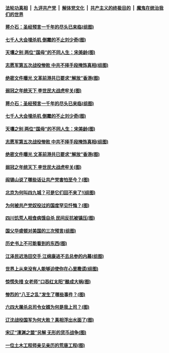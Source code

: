 ####  [法轮功真相](../../../../basic/blob/master/README.md?t=03082231) &nbsp;|&nbsp; [九评共产党](../../../../9ping.md/blob/master/README.md?t=03082231) &nbsp;|&nbsp; [解体党文化](../../../../jtdwh.md/blob/master/README.md?t=03082231)  &nbsp;|&nbsp; [共产主义的终极目的](../../../../gczydzjmd.md/blob/master/README.md?t=03082231) &nbsp;|&nbsp; [魔鬼在统治我们的世界](../../../../mgztzwmdsj.md/blob/master/README.md?t=03082231) 

#### [蒋介石：圣经预言一千年的尽头已来临(组图)](../pages/p6/964769.md?t=03082231) 

#### [七千人大会埋杀机 倒霉的不止刘少奇(图)](../pages/p6/962095.md?t=03082231) 

#### [天壤之别 两位“国母”的不同人生：宋美龄(图)](../pages/p6/964754.md?t=03082231) 

#### [志愿军第五次战役惨败 中共不择手段掩饰真相(组图)](../pages/p6/964486.md?t=03082231) 

#### [绝密文件曝光 文革前港共已要求“解放”香港(图)](../pages/p6/964773.md?t=03082231) 

#### [弱冠之年统天下 李世民大战虎牢关(图)](../pages/p6/964767.md?t=03082231) 

#### [蒋介石：圣经预言一千年的尽头已来临(组图)](../pages/p6/964769.md?t=03082231) 

#### [七千人大会埋杀机 倒霉的不止刘少奇(图)](../pages/p6/962095.md?t=03082231) 

#### [天壤之别 两位“国母”的不同人生：宋美龄(图)](../pages/p6/964754.md?t=03082231) 

#### [志愿军第五次战役惨败 中共不择手段掩饰真相(组图)](../pages/p6/964486.md?t=03082231) 

#### [绝密文件曝光 文革前港共已要求“解放”香港(图)](../pages/p6/964773.md?t=03082231) 

#### [弱冠之年统天下 李世民大战虎牢关(图)](../pages/p6/964767.md?t=03082231) 

#### [阎锡山说了哪些话让共产党害怕至今？(图)](../pages/p6/963836.md?t=03082231) 

#### [北京为何叫四九城？可是它们回不来了!(组图)](../pages/p6/963935.md?t=03082231) 

#### [为何被共产党奴役过的国度罕见忏悔？(图)](../pages/p6/963901.md?t=03082231) 

#### [四川饥荒人相食病饿自杀 民间反抗被镇压(图)](../pages/p6/964389.md?t=03082231) 

#### [国父华盛顿对美国的三次预言(组图)](../pages/p6/964036.md?t=03082231) 

#### [历史书上不可能看到的东西(图)](../pages/p6/964449.md?t=03082231) 

#### [江泽民迟浩田交手 江绵康进不去总参的内幕(组图)](../pages/p6/963937.md?t=03082231) 

#### [世界上从来没有人能够迫使你在心里撒谎(组图)](../pages/p6/963996.md?t=03082231) 

#### [惊慌失措 女老师“口吞红太阳”酿成大祸(图)](../pages/p6/963843.md?t=03082231) 

#### [惨烈的“八王之乱”发生了哪些事件？(图)](../pages/p6/963837.md?t=03082231) 

#### [六四大屠杀总司令女婿为何是我上司？(图)](../pages/p6/963450.md?t=03082231) 

#### [辽沈战役国军为何大败？真相浮出水面了(图)](../pages/p6/963832.md?t=03082231) 

#### [宋辽“澶渊之盟”另解 无形的货币战争(图)](../pages/p6/963938.md?t=03082231) 

#### [一位土木工程师亲见亲历的荒唐工程(图)](../pages/p6/961631.md?t=03082231) 

